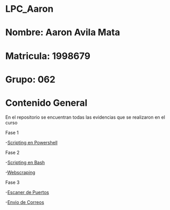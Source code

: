 # LPC_Aaron
# Nombre: Aaron Avila Mata
# Matricula: 1998679
# Grupo: 062

# Contenido General


En el repositorio se encuentran todas las evidencias que se realizaron en el curso

Fase 1



-[Scripting en Powershell](./script_powershell)

  
  
  
  


Fase 2




  -[Scripting en Bash](./scripting_bash)
   
   
   
   
  -[Webscraping](./webscraping)

   
   
  
Fase 3





  -[Escaner de Puertos](./escaner_de_puertos)
   
   
   
   
  -[Envio de Correos](./envio_de_correos)
